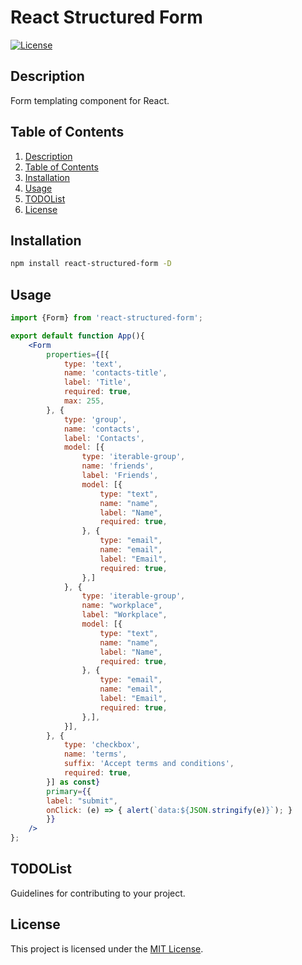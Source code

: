 # React Structured Form

[![License](https://img.shields.io/badge/license-MIT-blue.svg)](LICENSE)

## Description

Form templating component for React.

## Table of Contents

1. [Description](#description)
1. [Table of Contents](#table-of-contents)
1. [Installation](#installation)
1. [Usage](#usage)
1. [TODOList](#todolist)
1. [License](#license)

## Installation

```sh
npm install react-structured-form -D
```

## Usage

```jsx
import {Form} from 'react-structured-form';

export default function App(){
	<Form
		properties={[{
			type: 'text',
			name: 'contacts-title',
			label: 'Title',
			required: true,
			max: 255,
		}, {
			type: 'group',
			name: 'contacts',
			label: 'Contacts',
			model: [{
				type: 'iterable-group',
				name: 'friends',
				label: 'Friends',
				model: [{
					type: "text",
					name: "name",
					label: "Name",
					required: true,
				}, {
					type: "email",
					name: "email",
					label: "Email",
					required: true,
				},]
			}, {
				type: 'iterable-group',
				name: "workplace",
				label: "Workplace",
				model: [{
					type: "text",
					name: "name",
					label: "Name",
					required: true,
				}, {
					type: "email",
					name: "email",
					label: "Email",
					required: true,
				},],
			}],
		}, {
			type: 'checkbox',
			name: 'terms',
			suffix: 'Accept terms and conditions',
			required: true,
		}] as const}
		primary={{ 
		label: "submit", 
		onClick: (e) => { alert(`data:${JSON.stringify(e)}`); } 
		}}
	/>
};
```

## TODOList

Guidelines for contributing to your project.

## License

This project is licensed under the [MIT License](LICENSE).
